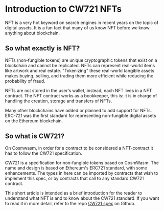 # Introduction to CW721 NFTs

NFT is a very hot keyword on search engines in recent years on the topic of digital assets.  It is a fun fact that many of us know NFT before we know anything about blockchain.

## So what exactly is NFT? 
NFTs (non-fungible tokens) are unique cryptographic tokens that exist on a blockchain and cannot be replicated. NFTs can represent real-world items like artwork and real estate. "Tokenizing" these real-world tangible assets makes buying, selling, and trading them more efficient while reducing the probability of fraud.

NFTs are not stored in the user's wallet, instead, each NFT lives in a NFT contract. The NFT contract works as a bookkeeper, this is: it is in charge of handling the creation, storage and transfers of NFTs.

Many other blockchains have added or planned to add support for NFTs. ERC-721 was the first standard for representing non-fungible digital assets on the Ethereum blockchain.

## So what is CW721?
On Cosmwasm, in order for a contract to be considered a NFT-contract it has to follow the CW721 specification.

CW721 is a specification for non-fungible tokens based on CosmWasm. The name and design is based on Ethereum's ERC721 standard, with some enhancements. The types in here can be imported by contracts that wish to implement this spec, or by contracts that call to any standard CW721 contract.

This short article is intended as a brief introduction for the reader to understand what NFT is and to know about the CW721 standard.  If you want to read it in more detail, refer to the repo [CW721 spec][cw721-spec] on Github.

[cw721-spec]: https://github.com/CosmWasm/cw-nfts/blob/main/packages/cw721/README.md
